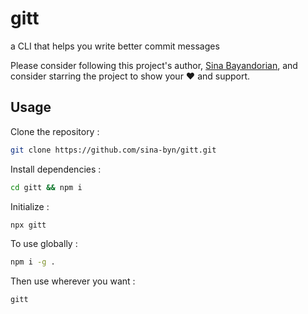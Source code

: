 # gitt 

a CLI that helps you write better commit messages

Please consider following this project's author, [Sina Bayandorian](https://github.com/sina-byn), and consider starring the project to show your :heart: and support.

## Usage

Clone the repository :
```sh
git clone https://github.com/sina-byn/gitt.git
```

Install dependencies :

```sh
cd gitt && npm i
```

Initialize :
```sh
npx gitt
```

To use globally :

```sh
npm i -g .
```

Then use wherever you want :

```sh
gitt
```
